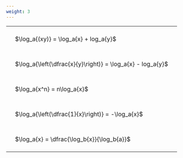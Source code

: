 ```yaml
---
weight: 3
---
```


<style type="text/css">
#T_63d74 th.col_heading {
  text-align: left;
  font-size: 1em;
}
#T_63d74 td {
  text-align: left;
  font-size: 1em;
  padding: 1.5em;
}
</style>
<table id="T_63d74">
  <thead>
  </thead>
  <tbody>
    <tr>
      <td id="T_63d74_row0_col0" class="data row0 col0" >$\log_a{(xy)} = \log_a{x} + log_a{y}$</td>
    </tr>
    <tr>
      <td id="T_63d74_row1_col0" class="data row1 col0" >$\log_a{\left(\dfrac{x}{y}\right)} = \log_a{x} - log_a{y}$</td>
    </tr>
    <tr>
      <td id="T_63d74_row2_col0" class="data row2 col0" >$\log_a{x^n} = n\log_a{x}$</td>
    </tr>
    <tr>
      <td id="T_63d74_row3_col0" class="data row3 col0" >$\log_a{\left(\dfrac{1}{x}\right)} = -\log_a{x}$</td>
    </tr>
    <tr>
      <td id="T_63d74_row4_col0" class="data row4 col0" >$\log_a{x} = \dfrac{\log_b{x}}{\log_b{a}}$</td>
    </tr>
  </tbody>
</table>
